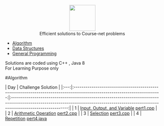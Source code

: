 <p align="center">
    <a href="https://www.course-net.com">
        <img height=85 src="https://cdn-images-1.medium.com/max/1600/1*Svef7D3qIbPZ0j4YXOjWuw.png">
    </a>
    <br>Efficient solutions to Course-net problems
</p>

* [Algorithm](#Algorithm)
* [Data Structures](#data-structures)
* [General Programming](#general-programming)

Solutions are coded using C++ , Java 8 <br>
For Learning Purpose only <br>

#Algorithm

| Day |                                                          Challenge                                                                                                                                                   Solution                                                                                         |
|:---:|:--------------------------------------------------------------------------------------------------------------------------:|:-----------------------------------------------------------------------------------------------------------------------------------------------------------------------------------------:|
|  1  | [Input, Output, and Variable]()                                        [pert1.cpp](https://github.com/RodneyShag/HackerRank_solutions/blob/master/10%20Days%20of%20Statistics/Day%200%20-%20Mean%2C%20Median%2C%20and%20Mode/Solution.java)                |
|  2  | [Arithmetic Operation]()                                                    [pert2.cpp](https://github.com/RodneyShag/HackerRank_solutions/blob/master/10%20Days%20of%20Statistics/Day%200%20-%20Weighted%20Mean/Solution.java)                                 |
|  3 | [Selection]()                                                            [pert3.cpp](https://github.com/RodneyShag/HackerRank_solutions/blob/master/10%20Days%20of%20Statistics/Day%201%20-%20Quartiles/Solution.java)                                       |
|  4  | [Repetition]()                                        [pert4.java](https://github.com/RodneyShag/HackerRank_solutions/blob/master/10%20Days%20of%20Statistics/Day%201%20-%20Interquartile%20Range/Solution.java)       
